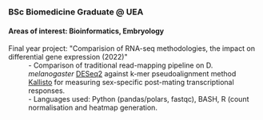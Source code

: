 <h3>BSc Biomedicine Graduate @ UEA</h3>
<h4>Areas of interest: Bioinformatics, Embryology</h4>
<dl>
  <dt>Final year project: "Comparision of RNA-seq methodologies, the impact on differential gene expression (2022)"</dt>
  <dd>- Comparison of traditional read-mapping pipeline on D.<i> melanogaster</i> <a href="https://github.com/mikelove/DESeq2">DESeq2</a> against k-mer pseudoalignment method <a href="https://github.com/pachterlab/kallisto">Kallisto</a> for measuring sex-specific post-mating transcriptional responses.</dd>
  <dd>- Languages used: Python (pandas/polars, fastqc), BASH, R (count normalisation and heatmap generation.</dd>
</dl>
